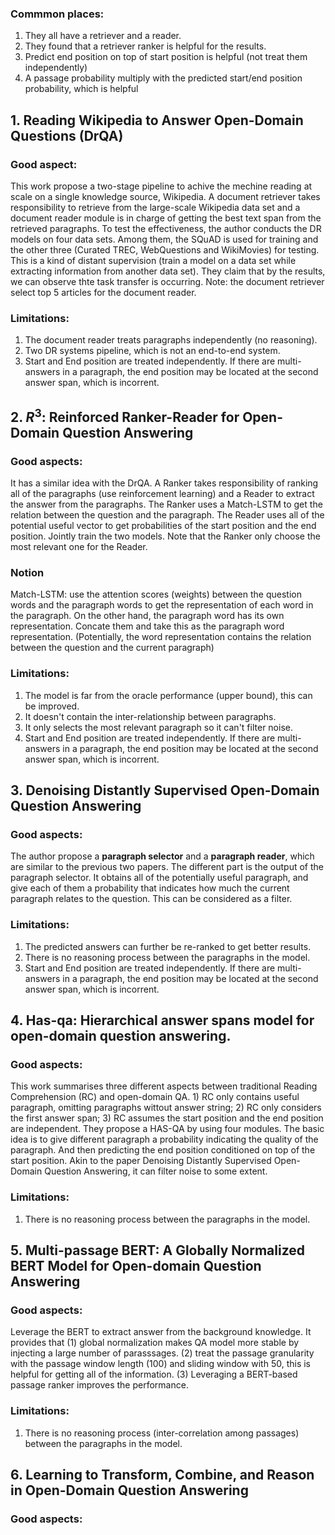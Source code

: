 
### Commmon places:
1. They all have a retriever and a reader.
2. They found that a retriever ranker is helpful for the results.
3. Predict end position on top of start position is helpful (not treat them independently)
4. A passage probability multiply with the predicted start/end position probability, which is helpful


## 1. Reading Wikipedia to Answer Open-Domain Questions (DrQA)

### Good aspect:
This work propose a two-stage pipeline to achive the mechine reading at scale on a single knowledge source, Wikipedia. A document retriever takes responsibility to retrieve from the large-scale Wikipedia data set and a document reader module is in charge of getting the best text span from the retrieved paragraphs. To test the effectiveness, the author conducts the DR models on four data sets. Among them, the SQuAD is used for training and the other three (Curated TREC, WebQuestions and WikiMovies) for testing. This is a kind of distant supervision (train a model on a data set while extracting information from another data set). They claim that by the results, we can observe thte task transfer is occurring. Note: the document retriever select top 5 articles for the document reader.
### Limitations:
1. The document reader treats paragraphs independently (no reasoning).
2. Two DR systems pipeline, which is not an end-to-end system.
3. Start and End position are treated independently. If there are multi-answers in a paragraph, the end position may be located at the second answer span, which is incorrent.

## 2. $R^3$: Reinforced Ranker-Reader for Open-Domain Question Answering

### Good aspects:
It has a similar idea with the DrQA. A Ranker takes responsibility of ranking all of the paragraphs (use reinforcement learning) and a Reader to extract the answer from the paragraphs. The Ranker uses a Match-LSTM to get the relation between the question and the paragraph. The Reader uses all of the potential useful vector to get probabilities of the start position and the end position. Jointly train the two models. Note that the Ranker only choose the most relevant one for the Reader.

### Notion
Match-LSTM: use the attention scores (weights) between the question words and the paragraph words to get the representation of each word in the paragraph. On the other hand, the paragraph word has its own representation. Concate them and take this as the paragraph word representation. (Potentially, the word representation contains the relation between the question and the current paragraph)
### Limitations:
1. The model is far from the oracle performance (upper bound), this can be improved.
2. It doesn't contain the inter-relationship between paragraphs.
3. It only selects the most relevant paragraph so it can't filter noise.
4. Start and End position are treated independently. If there are multi-answers in a paragraph, the end position may be located at the second answer span, which is incorrent.

## 3. Denoising Distantly Supervised Open-Domain Question Answering

### Good aspects:
The author propose a **paragraph selector** and a **paragraph reader**, which are similar to the previous two papers. The different part is the output of the paragraph selector. It obtains all of the potentially useful paragraph, and give each of them a probability that indicates how much the current paragraph relates to the question. This can be considered as a filter. 

### Limitations:
1. The predicted answers can further be re-ranked to get better results.
2. There is no reasoning process between the paragraphs in the model.
3. Start and End position are treated independently. If there are multi-answers in a paragraph, the end position may be located at the second answer span, which is incorrent.

## 4. Has-qa: Hierarchical answer spans model for open-domain question answering. 

### Good aspects:
This work summarises three different aspects between traditional Reading Comprehension (RC) and open-domain QA. 1) RC only contains useful paragraph, omitting paragraphs wittout answer string; 2) RC only considers the first answer span; 3) RC assumes the start position and the end position are independent. They propose a HAS-QA by using four modules. The basic idea is to give different paragraph a probability indicating the quality of the paragraph. And then predicting the end position conditioned on top of the start position. Akin to the paper Denoising Distantly Supervised Open-Domain Question Answering, it can filter noise to some extent.
### Limitations:
1. There is no reasoning process between the paragraphs in the model.

## 5. Multi-passage BERT: A Globally Normalized BERT Model for Open-domain Question Answering

### Good aspects:
Leverage the BERT to extract answer from the background knowledge. It provides that (1) global normalization makes QA model more stable by injecting a large number of parasssages. (2) treat the passage granularity with the passage window length (100) and sliding window with 50, this is helpful for getting all of the information. (3) Leveraging a BERT-based passage ranker improves the performance.
### Limitations:
1. There is no reasoning process (inter-correlation among passages) between the paragraphs in the model.

## 6. Learning to Transform, Combine, and Reason in Open-Domain Question Answering

### Good aspects:



<!--stackedit_data:
eyJoaXN0b3J5IjpbLTE4MDg2NjU0OTQsMTIxMTMwODM3Nyw0Nj
E1NDk3NDgsMTcxMTY1NjkwLDE3OTY0Njg3MTAsLTE2NzEwNjE0
LC05MzE5MjI2ODcsMTQyNTc0Nzc2NCw3NDUyMDI3NzgsMTUyNj
E2OTY2OSwtMTQ1ODQyOTkzOV19
-->
